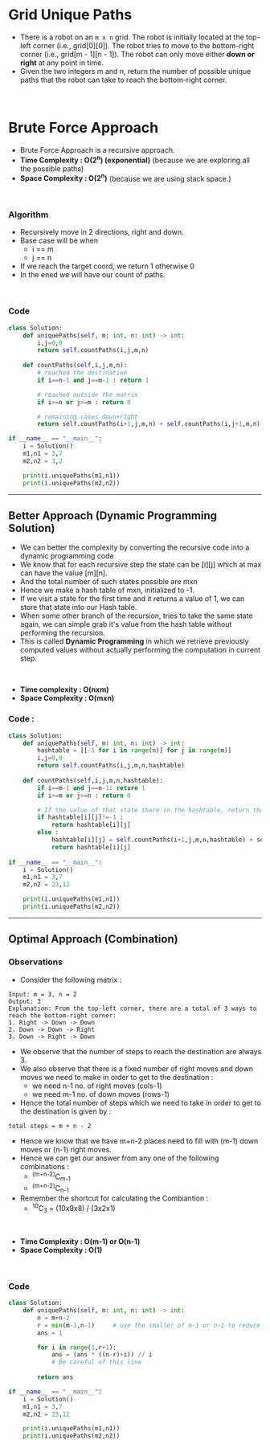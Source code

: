 # Grid Unique Paths

- There is a robot on an `m x n` grid. The robot is initially located at the top-left corner (i.e., grid[0][0]). The robot tries to move to the bottom-right corner (i.e., grid[m - 1][n - 1]). The robot can only move either **down or right** at any point in time.
- Given the two integers m and n, return the number of possible unique paths that the robot can take to reach the bottom-right corner.

<br>

# Brute Force Approach 

- Brute Force Approach is a recursive approach. 
- **Time Complexity : O(2<sup>n</sup>) (exponential)** (because we are exploring all the possible paths)
- **Space Complexity : O(2<sup>n</sup>)** (because we are using stack space.)

<br>

### Algorithm

- Recursively move in 2 directions, right and down.
- Base case will be when 
    - i == m
    - j == n
- If we reach the target coord, we return 1 otherwise 0
- In the ened we will have our count of paths.

<br>

### Code 

```python 
class Solution:
    def uniquePaths(self, m: int, n: int) -> int:
        i,j=0,0
        return self.countPaths(i,j,m,n)
    
    def countPaths(self,i,j,m,n):
        # reached the destination
        if i==n-1 and j==m-1 : return 1

        # reached outside the matrix 
        if i>=n or j>=m : return 0

        # remaining cases down+right
        return self.countPaths(i+1,j,m,n) + self.countPaths(i,j+1,m,n)

if __name__ == "__main__":
    i = Solution()
    m1,n1 = 3,7
    m2,n2 = 3,2

    print(i.uniquePaths(m1,n1))
    print(i.uniquePaths(m2,n2))
```

---

## Better Approach (Dynamic Programming Solution)

- We can better the complexity by converting the recursive code into a dynamic programming code 
- We know that for each recursive step the state can be [i][j] which at max can have the value [m][n]. 
- And the total number of such states possible are mxn
- Hence we make a hash table of mxn, initialized to -1.
- If we visit a state for the first time and it returns a value of 1, we can store that state into our Hash table.
- When some other branch of the recursion, tries to take the same state again, we can simple grab it's value from the hash table without performing the recursion. 
- This is called **Dynamic Programming** in which we retrieve previously computed values without actually performing the computation in current step.

<br>

- **Time complexity : O(nxm)**
- **Space Complexity : O(mxn)**

### Code : 

```python 
class Solution:
    def uniquePaths(self, m: int, n: int) -> int:
        hashtable = [[-1 for i in range(n)] for j in range(m)]
        i,j=0,0
        return self.countPaths(i,j,m,n,hashtable)
    
    def countPaths(self,i,j,m,n,hashtable):
        if i==m-1 and j==n-1: return 1 
        if i>=m or j>=n : return 0 

        # If the value of that state there in the hashtable, return that value else calculate it recursively
        if hashtable[i][j]!=-1 : 
            return hashtable[i][j]
        else : 
            hashtable[i][j] = self.countPaths(i+1,j,m,n,hashtable) + self.countPaths(i,j+1,m,n,hashtable)
            return hashtable[i][j]
    
if __name__ == "__main__":
    i = Solution()
    m1,n1 = 3,7
    m2,n2 = 23,12

    print(i.uniquePaths(m1,n1))
    print(i.uniquePaths(m2,n2))
```

---

## Optimal Approach (Combination)

### Observations 

- Consider the following matrix : 
```
Input: m = 3, n = 2
Output: 3
Explanation: From the top-left corner, there are a total of 3 ways to reach the bottom-right corner:
1. Right -> Down -> Down
2. Down -> Down -> Right
3. Down -> Right -> Down
```
- We observe that the number of steps to reach the destination are always 3.
- We also observe that there is a fixed number of right moves and down moves we need to make in order to get to the destination : 
    - we need n-1 no. of right moves (cols-1) 
    - we need m-1 no. of down moves  (rows-1)
- Hence the total number of steps which we need to take in order to get to the destination is given by : 
```
total steps = m + n - 2
```
- Hence we know that we have m+n-2 places need to fill with (m-1) down moves or (n-1) right moves.
- Hence we can get our answer from any one of the following combinations : 
    - <sup>(m+n-2)</sup>C<sub>m-1</sub>
    - <sup>(m+n-2)</sup>C<sub>n-1</sub>
- Remember the shortcut for calculating the Combiantion : 
    - <sup>10</sup>C<sub>3</sub> = (10x9x8) / (3x2x1)

<br>

- **Time Complexity : O(m-1) or O(n-1)**
- **Space Complexity : O(1)**

<br>

### Code 

```python 
class Solution:
    def uniquePaths(self, m: int, n: int) -> int:
        n = m+n-2
        r = min(m-1,n-1)     # use the smaller of m-1 or n-1 to reduce the number of calculations
        ans = 1

        for i in range(1,r+1):
            ans = (ans * ((n-r)+i)) // i
            # Be careful of this line 
        
        return ans 

if __name__ == "__main__":
    i = Solution()
    m1,n1 = 3,7
    m2,n2 = 23,12

    print(i.uniquePaths(m1,n1))
    print(i.uniquePaths(m2,n2))
```